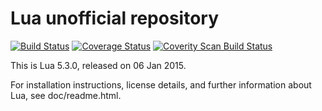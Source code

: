 # Lua unofficial repository
[![Build Status](https://travis-ci.org/Kerrigan29a/lua.svg)](https://travis-ci.org/Kerrigan29a/lua)
[![Coverage Status](https://coveralls.io/repos/Kerrigan29a/lua/badge.svg)](https://coveralls.io/r/Kerrigan29a/lua)
[![Coverity Scan Build Status](https://scan.coverity.com/projects/4202/badge.svg)](https://scan.coverity.com/projects/4202)

This is Lua 5.3.0, released on 06 Jan 2015.

For installation instructions, license details, and
further information about Lua, see doc/readme.html.


